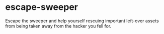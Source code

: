 # escape-sweeper
Escape the sweeper and help yourself rescuing important left-over assets from being taken away from the hacker you fell for.
